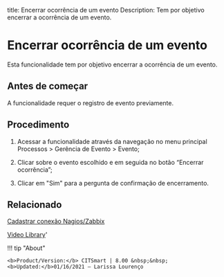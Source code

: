 title: Encerrar ocorrência de um evento
Description: Tem por objetivo encerrar a ocorrência de um evento. 
# Encerrar ocorrência de um evento

Esta funcionalidade tem por objetivo encerrar a ocorrência de um evento.

Antes de começar
----------------

A funcionalidade requer o registro de evento previamente.

Procedimento
------------

1.  Acessar a funcionalidade através da navegação no menu principal Processos \>
    Gerência de Evento \> Evento;

2.  Clicar sobre o evento escolhido e em seguida no botão “Encerrar ocorrência”;

3.  Clicar em "Sim" para a pergunta de confirmação de encerramento.

Relacionado
------------

[Cadastrar conexão Nagios/Zabbix](/pt-br/citsmart-platform-8/processes/event/configuration/register-nagios-zabbix-connection.html)

<i class='fa fa-youtube-play  fa-2x' style='color:#97ce17;vertical-align: middle;'> </i> [Video Library](https://www.youtube.com/playlist?list=PLB5qK2uzf2RNrFw2L_38FJbcLKv44S4fs)'

!!! tip "About"

    <b>Product/Version:</b> CITSmart | 8.00 &nbsp;&nbsp;
    <b>Updated:</b>01/16/2021 – Larissa Lourenço

